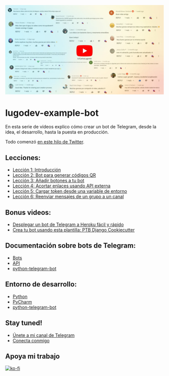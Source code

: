 ![Crear un bot de Telegram, por Carlos Lugones](.github/love.jpg)

# lugodev-example-bot

En esta serie de vídeos explico cómo crear un bot de Telegram, desde la idea, el desarrollo, hasta la puesta en producción.

Todo comenzó [en este hilo de Twitter](https://twitter.com/i/status/1311765358387187712).

## Lecciones:
- [Lección 1: Introducción](https://youtu.be/yEtsoxkxF_0)
- [Lección 2: Bot para generar códigos QR](https://youtu.be/aIJtcTZRds8)
- [Lección 3: Añadir botones a tu bot](https://youtu.be/DBoWGTO4TaU)
- [Lección 4: Acortar enlaces usando API externa](https://youtu.be/i6TRgJz_mac)
- [Lección 5: Cargar token desde una variable de entorno](https://youtu.be/LV4C83bloU8)
- [Lección 6: Reenviar mensajes de un grupo a un canal](https://youtu.be/nQy5B19R8Uw)

## Bonus videos:
- [Desplegar un bot de Telegram a Heroku fácil y rápido](https://youtu.be/EVDEmIObHn4)
- [Crea tu bot usando esta plantilla: PTB Django Cookiecutter](https://youtu.be/3mlE6QGyx78)

## Documentación sobre bots de Telegram:
- [Bots](https://core.telegram.org/bots)
- [API](https://core.telegram.org/api)
- [python-telegram-bot](https://python-telegram-bot.readthedocs.io/en/stable)

## Entorno de desarrollo:
- [Python](https://www.python.org/downloads)
- [PyCharm](https://www.jetbrains.com/es-es/pycharm/download)
- [python-telegram-bot](https://python-telegram-bot.org)

## Stay tuned!

- [Únete a mi canal de Telegram](https://t.me/lugodev)
- [Conecta conmigo](https://lugodev.com)

## Apoya mi trabajo

[![ko-fi](https://www.ko-fi.com/img/githubbutton_sm.svg)](https://ko-fi.com/X8X51FNRV)
